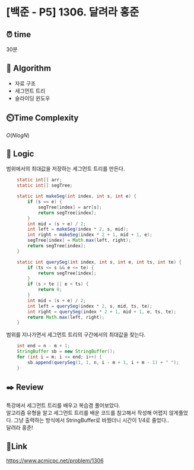 # [백준 - P5] 1306. 달려라 홍준

## ⏰ **time**

30분

## :pushpin: **Algorithm**

- 자료 구조
- 세그먼트 트리
- 슬라이딩 윈도우

## ⏲️**Time Complexity**

$O(NlogN)$

## :round_pushpin: **Logic**

범위에서의 최대값을 저장하는 세그먼트 트리를 만든다.

```java
	static int[] arr;
	static int[] segTree;

	static int makeSeg(int index, int s, int e) {
		if (s == e) {
			segTree[index] = arr[s];
			return segTree[index];
		}
		int mid = (s + e) / 2;
		int left = makeSeg(index * 2, s, mid);
		int right = makeSeg(index * 2 + 1, mid + 1, e);
		segTree[index] = Math.max(left, right);
		return segTree[index];
	}

	static int querySeg(int index, int s, int e, int ts, int te) {
		if (ts <= s && e <= te) {
			return segTree[index];
		}
		if (s > te || e < ts) {
			return 0;
		}
		int mid = (s + e) / 2;
		int left = querySeg(index * 2, s, mid, ts, te);
		int right = querySeg(index * 2 + 1, mid + 1, e, ts, te);
		return Math.max(left, right);
	}
```
범위를 지나가면서 세그먼트 트리의 구간에서의 최대값을 찾는다.
```java
	int end = n - m + 1;
	StringBuffer sb = new StringBuffer();
	for (int i = m; i <= end; i++) {
		sb.append(querySeg(1, 1, n, i - m + 1, i + m - 1) + " ");
	}
```

## :black_nib: **Review**
특강에서 세그먼트 트리를 배우고 복습겸 풀어보았다.  
알고리즘 유형을 알고 세그먼트 트리를 배운 코드를 참고해서 작성해 어렵지 않게풀었다.
그냥 출력하는 방식에서 StringBuffer로 바꿨더니 시간이 1/4로 줄었다..  
달려라 홍준!

## 📡**Link**

https://www.acmicpc.net/problem/1306
